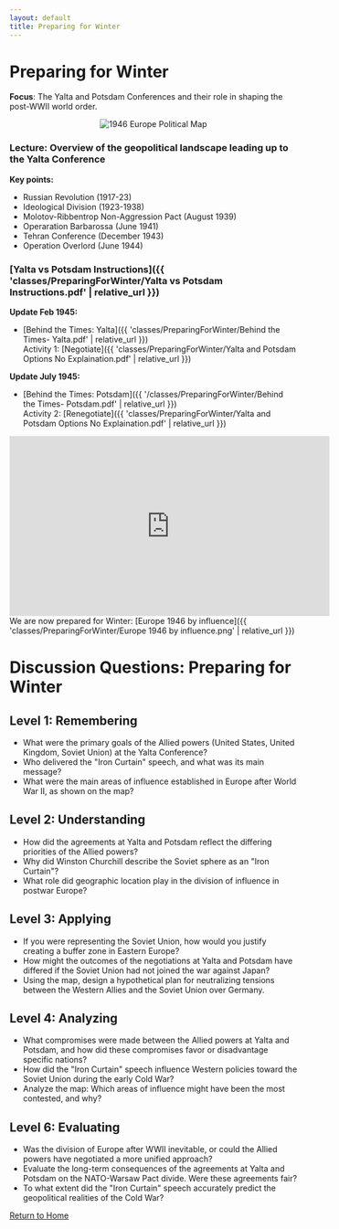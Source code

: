 ```yaml
---
layout: default
title: Preparing for Winter
---
```


# Preparing for Winter

**Focus**: The Yalta and Potsdam Conferences and their role in shaping the post-WWII world order.

<div style="text-align: center;">
  <img src="{{ '/classes/PreparingForWinter/1946_Europe_Political.jpg' | relative_url }}" alt="1946 Europe Political Map" style="max-width: 80%; height: auto;">
</div>

### Lecture: Overview of the geopolitical landscape leading up to the Yalta Conference

**Key points:**
- Russian Revolution (1917-23)
- Ideological Division (1923-1938)
- Molotov-Ribbentrop Non-Aggression Pact (August 1939)
- Operaration Barbarossa (June 1941)
- Tehran Conference (December 1943)
- Operation Overlord (June 1944)  

### [Yalta vs Potsdam Instructions]({{ 'classes/PreparingForWinter/Yalta vs Potsdam Instructions.pdf' | relative_url }})   
**Update Feb 1945:**  
- [Behind the Times: Yalta]({{ 'classes/PreparingForWinter/Behind the Times- Yalta.pdf' | relative_url }})  
    Activity 1: [Negotiate]({{ 'classes/PreparingForWinter/Yalta and Potsdam Options No Explaination.pdf' | relative_url }})

  
**Update July 1945:**  
- [Behind the Times: Potsdam]({{ '/classes/PreparingForWinter/Behind the Times- Potsdam.pdf' | relative_url }})  
    Activity 2: [Renegotiate]({{ 'classes/PreparingForWinter/Yalta and Potsdam Options No Explaination.pdf' | relative_url }})
<div style="text-align: center;">
<iframe width="560" height="315" src="https://www.youtube.com/embed/S2PUIQpAEAQ?si=2tRA0rVqh2FQFGew" title="YouTube video player" frameborder="0" allow="accelerometer; autoplay; clipboard-write; encrypted-media; gyroscope; picture-in-picture; web-share" referrerpolicy="strict-origin-when-cross-origin" allowfullscreen></iframe>
</div>
We are now prepared for Winter: [Europe 1946 by influence]({{ 'classes/PreparingForWinter/Europe 1946 by influence.png' | relative_url }})

# Discussion Questions: Preparing for Winter

## Level 1: Remembering
- What were the primary goals of the Allied powers (United States, United Kingdom, Soviet Union) at the Yalta Conference?
- Who delivered the "Iron Curtain" speech, and what was its main message?
- What were the main areas of influence established in Europe after World War II, as shown on the map?

## Level 2: Understanding
- How did the agreements at Yalta and Potsdam reflect the differing priorities of the Allied powers?
- Why did Winston Churchill describe the Soviet sphere as an "Iron Curtain"?
- What role did geographic location play in the division of influence in postwar Europe?

## Level 3: Applying
- If you were representing the Soviet Union, how would you justify creating a buffer zone in Eastern Europe?
- How might the outcomes of the negotiations at Yalta and Potsdam have differed if the Soviet Union had not joined the war against Japan?
- Using the map, design a hypothetical plan for neutralizing tensions between the Western Allies and the Soviet Union over Germany.

## Level 4: Analyzing
- What compromises were made between the Allied powers at Yalta and Potsdam, and how did these compromises favor or disadvantage specific nations?
- How did the "Iron Curtain" speech influence Western policies toward the Soviet Union during the early Cold War?
- Analyze the map: Which areas of influence might have been the most contested, and why?

## Level 6: Evaluating
- Was the division of Europe after WWII inevitable, or could the Allied powers have negotiated a more unified approach?
- Evaluate the long-term consequences of the agreements at Yalta and Potsdam on the NATO-Warsaw Pact divide. Were these agreements fair?
- To what extent did the "Iron Curtain" speech accurately predict the geopolitical realities of the Cold War?

[Return to Home](../)
